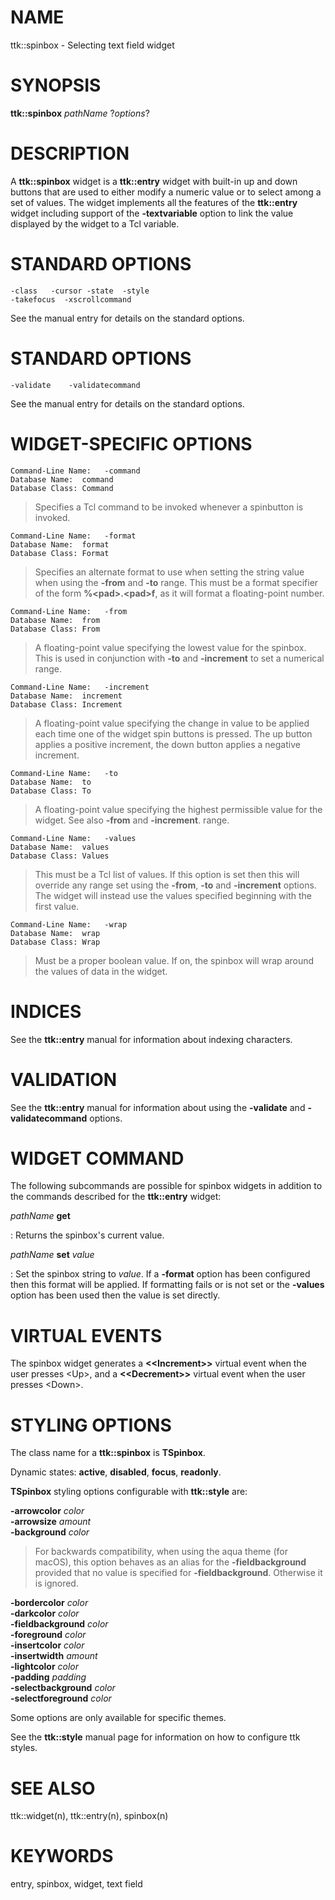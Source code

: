 # NAME

ttk::spinbox - Selecting text field widget

# SYNOPSIS

**ttk::spinbox** *pathName* ?*options*?

# DESCRIPTION

A **ttk::spinbox** widget is a **ttk::entry** widget with built-in up
and down buttons that are used to either modify a numeric value or to
select among a set of values. The widget implements all the features of
the **ttk::entry** widget including support of the **-textvariable**
option to link the value displayed by the widget to a Tcl variable.

# STANDARD OPTIONS

    -class   -cursor -state  -style
    -takefocus  -xscrollcommand

See the manual entry for details on the standard options.

# STANDARD OPTIONS

    -validate    -validatecommand

See the manual entry for details on the standard options.

# WIDGET-SPECIFIC OPTIONS

    Command-Line Name:   -command
    Database Name:  command
    Database Class: Command

> Specifies a Tcl command to be invoked whenever a spinbutton is
> invoked.

    Command-Line Name:   -format
    Database Name:  format
    Database Class: Format

> Specifies an alternate format to use when setting the string value
> when using the **-from** and **-to** range. This must be a format
> specifier of the form **%\<pad\>.\<pad\>f**, as it will format a
> floating-point number.

    Command-Line Name:   -from
    Database Name:  from
    Database Class: From

> A floating-point value specifying the lowest value for the spinbox.
> This is used in conjunction with **-to** and **-increment** to set a
> numerical range.

    Command-Line Name:   -increment
    Database Name:  increment
    Database Class: Increment

> A floating-point value specifying the change in value to be applied
> each time one of the widget spin buttons is pressed. The up button
> applies a positive increment, the down button applies a negative
> increment.

    Command-Line Name:   -to
    Database Name:  to
    Database Class: To

> A floating-point value specifying the highest permissible value for
> the widget. See also **-from** and **-increment**. range.

    Command-Line Name:   -values
    Database Name:  values
    Database Class: Values

> This must be a Tcl list of values. If this option is set then this
> will override any range set using the **-from**, **-to** and
> **-increment** options. The widget will instead use the values
> specified beginning with the first value.

    Command-Line Name:   -wrap
    Database Name:  wrap
    Database Class: Wrap

> Must be a proper boolean value. If on, the spinbox will wrap around
> the values of data in the widget.

# INDICES

See the **ttk::entry** manual for information about indexing characters.

# VALIDATION

See the **ttk::entry** manual for information about using the
**-validate** and **-validatecommand** options.

# WIDGET COMMAND

The following subcommands are possible for spinbox widgets in addition
to the commands described for the **ttk::entry** widget:

*pathName* **get**

:   Returns the spinbox\'s current value.

*pathName* **set** *value*

:   Set the spinbox string to *value*. If a **-format** option has been
    configured then this format will be applied. If formatting fails or
    is not set or the **-values** option has been used then the value is
    set directly.

# VIRTUAL EVENTS

The spinbox widget generates a **\<\<Increment\>\>** virtual event when
the user presses \<Up\>, and a **\<\<Decrement\>\>** virtual event when
the user presses \<Down\>.

# STYLING OPTIONS

The class name for a **ttk::spinbox** is **TSpinbox**.

Dynamic states: **active**, **disabled**, **focus**, **readonly**.

**TSpinbox** styling options configurable with **ttk::style** are:

**-arrowcolor** *color*\
**-arrowsize** *amount*\
**-background** *color*

> For backwards compatibility, when using the aqua theme (for macOS),
> this option behaves as an alias for the **-fieldbackground** provided
> that no value is specified for **-fieldbackground**. Otherwise it is
> ignored.

**-bordercolor** *color*\
**-darkcolor** *color*\
**-fieldbackground** *color*\
**-foreground** *color*\
**-insertcolor** *color*\
**-insertwidth** *amount*\
**-lightcolor** *color*\
**-padding** *padding*\
**-selectbackground** *color*\
**-selectforeground** *color*

Some options are only available for specific themes.

See the **ttk::style** manual page for information on how to configure
ttk styles.

# SEE ALSO

ttk::widget(n), ttk::entry(n), spinbox(n)

# KEYWORDS

entry, spinbox, widget, text field
